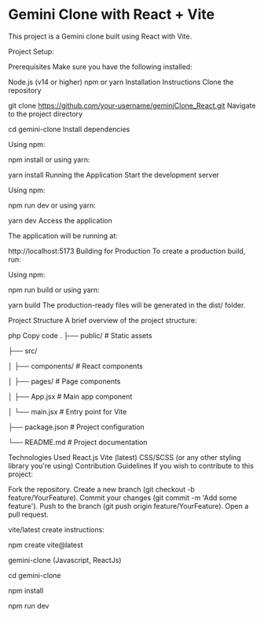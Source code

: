 # Gemini Clone with React + Vite 

This project is a Gemini clone built using React with Vite.

Project Setup:

Prerequisites
Make sure you have the following installed:

Node.js (v14 or higher)
npm or yarn
Installation Instructions
Clone the repository

git clone https://github.com/your-username/geminiClone_React.git
Navigate to the project directory

cd gemini-clone
Install dependencies

Using npm:

npm install
or using yarn:


yarn install
Running the Application
Start the development server

Using npm:

npm run dev
or using yarn:

yarn dev
Access the application

The application will be running at:

http://localhost:5173
Building for Production
To create a production build, run:

Using npm:

npm run build
or using yarn:

yarn build
The production-ready files will be generated in the dist/ folder.

Project Structure
A brief overview of the project structure:

php
Copy code
.
├── public/               # Static assets

├── src/

│   ├── components/       # React components

│   ├── pages/            # Page components

│   ├── App.jsx           # Main app component

│   └── main.jsx          # Entry point for Vite

├── package.json          # Project configuration

└── README.md             # Project documentation

Technologies Used
React.js
Vite (latest)
CSS/SCSS (or any other styling library you're using)
Contribution Guidelines
If you wish to contribute to this project:

Fork the repository.
Create a new branch (git checkout -b feature/YourFeature).
Commit your changes (git commit -m 'Add some feature').
Push to the branch (git push origin feature/YourFeature).
Open a pull request.

vite/latest create instructions:

   npm create vite@latest
   
   gemini-clone (Javascript, ReactJs)
   
   cd gemini-clone
   
   npm install
   
   npm run dev
